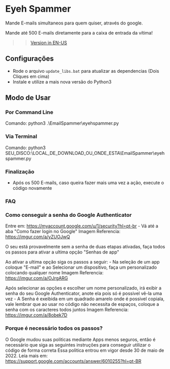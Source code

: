 # Eyeh Spammer

Mande E-mails simultaneos para quem quiser, através do google.

Mande até 500 E-mails diretamente para a caixa de entrada da vítima!

>> [Version in EN-US](README.md)

## Configurações
- Rode o arquivo `update_libs.bat` para atualizar as dependencias (Dois Cliques em cima)
- Instale e utilize a mais nova versão do Python3

## Modo de Usar

### Por Command Line

Comando: python3 .\EmailSpammer\eyehspammer.py

### Via Terminal

Comando: python3 SEU_DISCO:\LOCAL_DE_DOWNLOAD_OU_ONDE_ESTA\EmailSpammer\eyehspammer.py

### Finalização

- Após os 500 E-mails, caso queira fazer mais uma vez a ação, execute o código novamente

### FAQ

### Como conseguir a senha do Google Authenticator

Entre em: https://myaccount.google.com/u/1/security?hl=pt-br
    - Vá até a aba "Como fazer login no Google"
        Imagem Referencia: https://imgur.com/a/yZUOJwQ

O seu está provavelmente sem a senha de duas etapas ativadas, faça todos os passos para ativar a ultima opção "Senhas de app"

Ao ativar a ultima opção siga os passos a seguir:
    - Na seleção de um app coloque "E-mail" e ao Selecionar um dispositivo, faça um personalizado colocando qualquer nome
        Imagem Referencia: https://imgur.com/a/OJrgARG

Após selecionar as opções e escolher um nome personalizado, irá exibir a senha do seu Google Authenticator, anote ela pois só é possivel vê-la uma vez
    - A Senha é exeibida em um quadrado amarelo onde é possivel copiala, vale lembrar que ao usar no código não necessita de espaços, coloque a senha com os caracteres todos juntos
        Imagem Referencia: https://imgur.com/a/8obek7D

### Porque é necessário todos os passos?

O Google mudou suas politicas mediante Apps menos seguros, então é necessário que siga as seguintes instruções para conseguir utilizar o código de forma correta
    Essa politica entrou em vigor desde 30 de maio de 2022.
        Leia mais em: https://support.google.com/accounts/answer/6010255?hl=pt-BR



